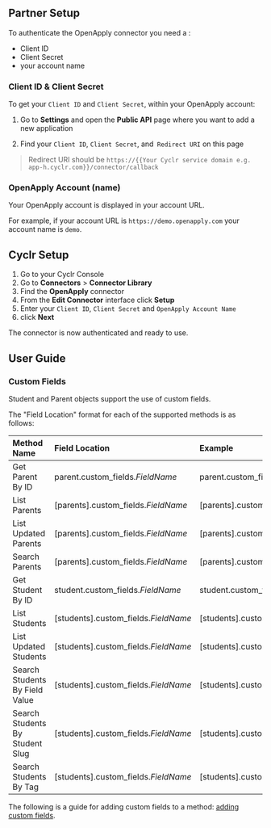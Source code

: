 
<section class="setup partner" markdown="1">

## Partner Setup

<div class="section-content" markdown="1">

To authenticate the OpenApply connector you need a :
- Client ID
- Client Secret
- your account name

### Client ID & Client Secret

To get your `Client ID` and `Client Secret`, within your OpenApply account:

1. Go to **Settings** and open the **Public API** page where you want to add a new application

2. Find your `Client ID`, `Client Secret`, and` Redirect URI` on this page

> Redirect URI should be `https://{{Your Cyclr service domain e.g. app-h.cyclr.com}}/connector/callback`

### OpenApply Account (name)

Your OpenApply account is displayed in your account URL. 

For example, if your account URL is `https://demo.openapply.com`  your account name is `demo`.

</div>

</section>

<section class="setup cyclr" markdown="1">

## Cyclr Setup

<div class="section-content" markdown="1">

1. Go to your Cyclr Console
2. Go to **Connectors** > **Connector Library**
3. Find the **OpenApply** connector
2. From the **Edit Connector** interface click **Setup**
3. Enter your `Client ID`, `Client Secret` and `OpenApply Account Name`
4. click **Next**

The connector is now authenticated and ready to use.

</div>

</section>

<section class="userguide" markdown="1">

## User Guide

<div class="section-content" markdown="1">


### Custom Fields

Student and Parent objects support the use of custom fields.

The "Field Location" format for each of the supported methods is as follows:

| Method Name                     | Field Location                              | Example                            |
| :------------------------------ | :------------------------------------------ | :--------------------------------- |
| Get Parent By ID                | parent.custom_fields.<em>FieldName</em>     | parent.custom_fields.eyeColour     |
| List Parents                    | [parents].custom_fields.<em>FieldName</em>  | [parents].custom_fields.eyeColour  |
| List Updated Parents            | [parents].custom_fields.<em>FieldName</em>  | [parents].custom_fields.eyeColour  |
| Search Parents                  | [parents].custom_fields.<em>FieldName</em>  | [parents].custom_fields.eyeColour  |
| Get Student By ID               | student.custom_fields.<em>FieldName</em>    | student.custom_fields.eyeColour    |
| List Students                   | [students].custom_fields.<em>FieldName</em> | [students].custom_fields.eyeColour |
| List Updated Students           | [students].custom_fields.<em>FieldName</em> | [students].custom_fields.eyeColour |
| Search Students By Field Value  | [students].custom_fields.<em>FieldName</em> | [students].custom_fields.eyeColour |
| Search Students By Student Slug | [students].custom_fields.<em>FieldName</em> | [students].custom_fields.eyeColour |
| Search Students By Tag          | [students].custom_fields.<em>FieldName</em> | [students].custom_fields.eyeColour |

The following is a guide for adding custom fields to a method: [adding custom fields](https://docs.cyclr.com/adding-custom-fields).


</div>

</section>
